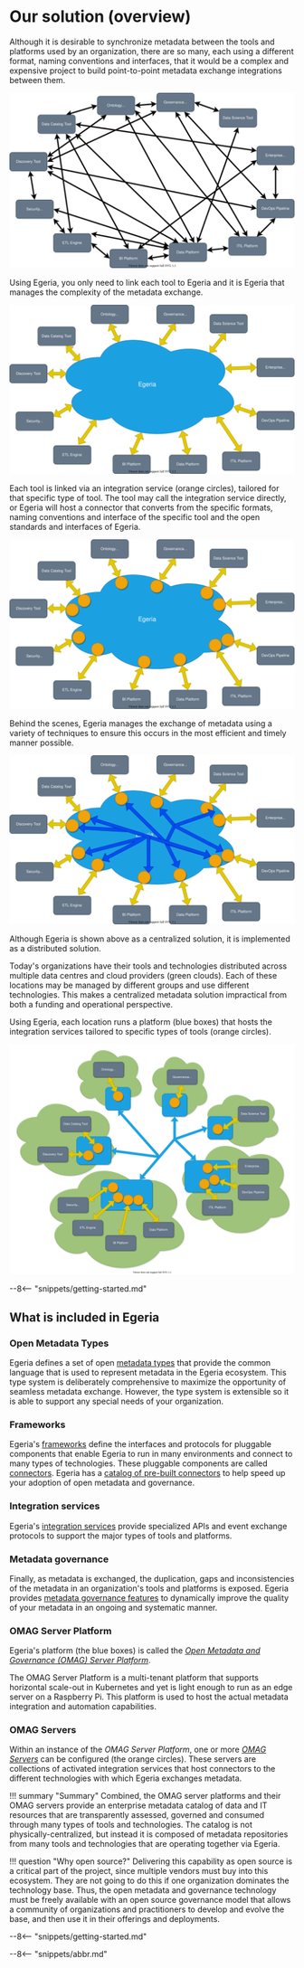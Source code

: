 <!-- SPDX-License-Identifier: CC-BY-4.0 -->
<!-- Copyright Contributors to the Egeria project. -->

# Our solution (overview)

Although it is desirable to synchronize metadata between the tools and platforms used by an organization, there are so many, each using a different format, naming conventions and interfaces, that it would be a complex and expensive project to build point-to-point metadata exchange integrations between them.

![Before Egeria](before-egeria.svg)

Using Egeria, you only need to link each tool to Egeria and it is Egeria that manages the complexity of the metadata exchange.

![Egeria concepts](egeria-concept.svg)

Each tool is linked via an integration service (orange circles), tailored for that specific type of tool.  The tool may call the integration service directly, or Egeria will host a connector that converts from the specific formats, naming conventions and interface of the specific tool and the open standards and interfaces of Egeria.

![Connecting to Egeria](connecting-to-egeria.svg)

Behind the scenes, Egeria manages the exchange of metadata using a variety of techniques to ensure this occurs in the most efficient and timely manner possible.

![Connecting to Egeria](egeria-exchange.svg)

Although Egeria is shown above as a centralized solution, it is implemented as a distributed solution.
 
Today's organizations have their tools and technologies distributed across multiple data centres and cloud providers (green clouds). Each of these locations may be managed by different groups and use different technologies.  This makes a centralized metadata solution impractical from both a funding and operational perspective.

Using Egeria, each location runs a platform (blue boxes) that hosts the integration services tailored to specific types of tools (orange circles).

![Distributed operation](egeria-distributed-operation.svg)

--8<-- "snippets/getting-started.md"

## What is included in Egeria

### Open Metadata Types

Egeria defines a set of open [metadata types](/types) that provide the common language that is used to represent metadata in the Egeria ecosystem.  This type system is deliberately comprehensive to maximize the opportunity of seamless metadata exchange.  However, the type system is extensible so it is able to support any special needs of your organization.

### Frameworks

Egeria's [frameworks](/frameworks) define the interfaces and protocols for pluggable components that enable Egeria to run in many environments and connect to many types of technologies. These pluggable components are called [connectors](/concepts/connector).  Egeria has a [catalog of pre-built connectors](/connectors) to help speed up your adoption of open metadata and governance.

### Integration services

Egeria's [integration services](/services) provide specialized APIs and event exchange protocols to support the major types of tools and platforms.

### Metadata governance

Finally, as metadata is exchanged, the duplication, gaps and inconsistencies of the metadata in an organization's tools and platforms is exposed.  Egeria provides [metadata governance features](/features) to dynamically improve the quality of your metadata in an ongoing and systematic manner.

### OMAG Server Platform

Egeria's platform (the blue boxes) is called the [*Open Metadata and Governance (OMAG) Server Platform*](/concepts/omag-server-platform).

The OMAG Server Platform is a multi-tenant platform that supports horizontal scale-out in Kubernetes and yet is light enough to run as an edge server on a Raspberry Pi. This platform is used to host the actual metadata integration and automation capabilities.

### OMAG Servers

Within an instance of the *OMAG Server Platform*, one or more [*OMAG Servers*](/concepts/omag-server) can be configured (the orange circles). These servers are collections of activated integration services that host connectors to the different technologies with which Egeria exchanges metadata.

!!! summary "Summary"
    Combined, the OMAG server platforms and their OMAG servers provide an enterprise metadata catalog of data and IT resources that are transparently assessed, governed and consumed through many types of tools and technologies. The catalog is not physically-centralized, but instead it is composed of metadata repositories from many tools and technologies that are operating together via Egeria.

!!! question "Why open source?"
    Delivering this capability as open source is a critical part of the project, since multiple vendors must buy into this ecosystem. They are not going to do this if one organization dominates the technology base. Thus, the open metadata and governance technology must be freely available with an open source governance model that allows a community of organizations and practitioners to develop and evolve the base, and then use it in their offerings and deployments.

--8<-- "snippets/getting-started.md"

--8<-- "snippets/abbr.md"

